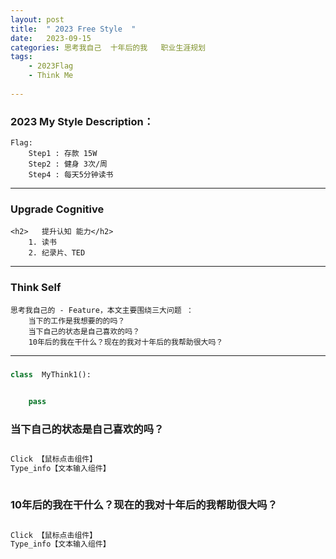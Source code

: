 ```yaml
---
layout: post
title:  " 2023 Free Style  "
date:   2023-09-15 
categories: 思考我自己  十年后的我   职业生涯规划
tags:
    - 2023Flag
    - Think Me
    
---
```

### 2023  My Style   Description：
	Flag:
		Step1 : 存款 15W 
		Step2 : 健身 3次/周
		Step4 : 每天5分钟读书



---
###  Upgrade Cognitive 
	<h2>   提升认知 能力</h2>
		1. 读书
		2. 纪录片、TED





---
### Think Self
    思考我自己的 - Feature，本文主要围绕三大问题 ： 
        当下的工作是我想要的的吗？ 
        当下自己的状态是自己喜欢的吗？
        10年后的我在干什么？现在的我对十年后的我帮助很大吗？


---

<h3>  </h3>



```python
class  MyThink1():
    

    pass


```



<h3> 当下自己的状态是自己喜欢的吗？</h3>

```python

Click 【鼠标点击组件】 
Type_info【文本输入组件】  



```


<h3> 10年后的我在干什么？现在的我对十年后的我帮助很大吗？</h3>


```python

Click 【鼠标点击组件】 
Type_info【文本输入组件】  



```
